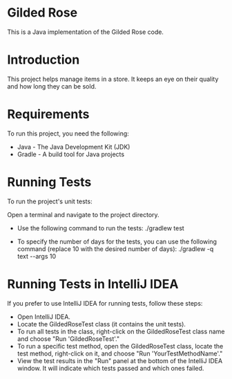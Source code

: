 # Gilded Rose
This is a Java implementation of the Gilded Rose code.

# Introduction
This project helps manage items in a store. It keeps an eye on their quality and how long they can be sold.

# Requirements
To run this project, you need the following:

* Java - The Java Development Kit (JDK)
* Gradle - A build tool for Java projects

# Running Tests
To run the project's unit tests:

Open a terminal and navigate to the project directory.

* Use the following command to run the tests:
./gradlew test

* To specify the number of days for the tests, you can use the following command (replace 10 with the desired number of days):
./gradlew -q text --args 10

# Running Tests in IntelliJ IDEA
If you prefer to use IntelliJ IDEA for running tests, follow these steps:

* Open IntelliJ IDEA.
* Locate the GildedRoseTest class (it contains the unit tests).
* To run all tests in the class, right-click on the GildedRoseTest class name and choose "Run 'GildedRoseTest'."
* To run a specific test method, open the GildedRoseTest class, locate the test method, right-click on it, and choose "Run 'YourTestMethodName'."
* View the test results in the "Run" panel at the bottom of the IntelliJ IDEA window. It will indicate which tests passed and which ones failed.

